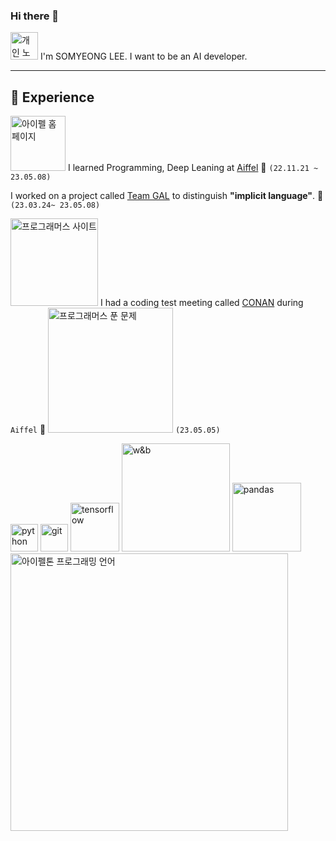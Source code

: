 ### Hi there 👋

[<img width="44" alt="개인 노션 페이지" src="https://user-images.githubusercontent.com/103846429/236405092-a8befb2e-798d-4d47-a859-4ecb42fe9ae5.png">](https://www.notion.so/modulabs/b5de42d918bc4e0ba8300099e6b9eba8) I'm SOMYEONG LEE. I want to be an AI developer.

---
💫 Experience
---
[<img width="88" alt="아이펠 홈페이지" src="https://user-images.githubusercontent.com/103846429/236402693-a6c42d01-9586-4cc0-bc31-3c8ec5f2e112.png">](https://aiffel.io)  I learned Programming, Deep Leaning at [Aiffel](https://github.com/M-05/aiffel_onlin_class) 🌱 `(22.11.21 ~ 23.05.08)`

I worked on a project called [Team GAL](https://github.com/M-05/gal) to distinguish __"implicit language"__. 📆 `(23.03.24~ 23.05.08)`

[<img width="140" alt="프로그래머스 사이트" src="https://user-images.githubusercontent.com/103846429/236401722-c9b61930-fbf2-4ae0-966e-d7abea7e9381.png">](https://school.programmers.co.kr/learn/challenges?order=acceptance_desc&levels=1%2C0&languages=python3)  I had a coding test meeting called [CONAN](https://github.com/M-05/Programmers) during `Aiffel` 🔭 <img width="200" alt="프로그래머스 푼 문제" src="https://user-images.githubusercontent.com/103846429/236403343-b49e1ff9-93b2-45b5-8ba2-fa8c0c5b5e9a.png"> `(23.05.05)`

<img width="44" alt="python" src="https://user-images.githubusercontent.com/103846429/236408266-293ae905-6517-48ad-ad38-57494b21825a.jpeg"> <img width="44" alt="git" src="https://user-images.githubusercontent.com/103846429/236408608-97766fcc-7539-4363-bc83-d569728d1820.png"> <img width="78" alt="tensorflow" src="https://user-images.githubusercontent.com/103846429/236712612-05db672a-8d9c-4443-8f58-2bd6168ead4c.png"> <img width="173" alt="w&b" src="https://user-images.githubusercontent.com/103846429/236712436-baab4c5d-7585-4e6e-bc42-fa6dfd567b4b.png"> <img width="110" alt="pandas" src="https://github.com/M-05/M-05/assets/103846429/ef80704a-a509-4657-b027-1d9c2602242b">  
[<img width="444" alt="아이펠톤 프로그래밍 언어" src="https://user-images.githubusercontent.com/103846429/236410878-a7c414f2-a5be-4ba7-9292-3191bcdba73c.png">](https://github.com/aiffelthon-gal/gal)


<!--
**M-05/M-05** is a ✨ _special_ ✨ repository because its `README.md` (this file) appears on your GitHub profile.

Here are some ideas to get you started:

- 🔭 I’m currently working on ...
- 🌱 I’m currently learning ...
- 👯 I’m looking to collaborate on ...
- 🤔 I’m looking for help with ...
- 💬 Ask me about ...
- 📫 How to reach me: ...
- 😄 Pronouns: ...
- ⚡ Fun fact: ...
-->

